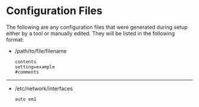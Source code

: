 Configuration Files
====================
The following are any configuration files that were generated during setup either by a tool or manually edited. They will be listed in the following format:
* /path/to/file/filename
    ```
    contents
    setting=example
    #comments
    ```
---
* /etc/network/interfaces
    ```
    auto em1
    ```